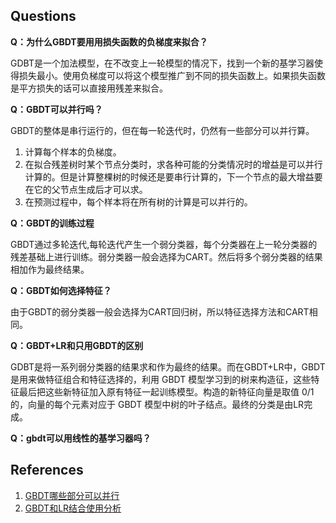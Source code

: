 ## Questions

**Q：为什么GBDT要用用损失函数的负梯度来拟合？**

GDBT是一个加法模型，在不改变上一轮模型的情况下，找到一个新的基学习器使得损失最小。使用负梯度可以将这个模型推广到不同的损失函数上。如果损失函数是平方损失的话可以直接用残差来拟合。

**Q：GBDT可以并行吗？**

GBDT的整体是串行运行的，但在每一轮迭代时，仍然有一些部分可以并行算。
1. 计算每个样本的负梯度。
2. 在拟合残差树时某个节点分类时，求各种可能的分类情况时的增益是可以并行计算的。但是计算整棵树的时候还是要串行计算的，下一个节点的最大增益要在它的父节点生成后才可以求。
3. 在预测过程中，每个样本将在所有树的计算是可以并行的。

**Q：GBDT的训练过程**

GBDT通过多轮迭代,每轮迭代产生一个弱分类器，每个分类器在上一轮分类器的残差基础上进行训练。弱分类器一般会选择为CART。然后将多个弱分类器的结果相加作为最终结果。

**Q：GBDT如何选择特征？**

由于GBDT的弱分类器一般会选择为CART回归树，所以特征选择方法和CART相同。

**Q：GBDT+LR和只用GBDT的区别**

GDBT是将一系列弱分类器的结果求和作为最终的结果。而在GBDT+LR中，GBDT是用来做特征组合和特征选择的，利用 GBDT 模型学习到的树来构造征，这些特征最后把这些新特征加入原有特征一起训练模型。构造的新特征向量是取值 0/1 的，向量的每个元素对应于 GBDT 模型中树的叶子结点。最终的分类是由LR完成。

**Q：gbdt可以用线性的基学习器吗？**

## References
1. [GBDT哪些部分可以并行](https://blog.csdn.net/weixin_40363423/article/details/98878459)
2. [GBDT和LR结合使用分析](https://blog.csdn.net/hellozhxy/article/details/81173871)
